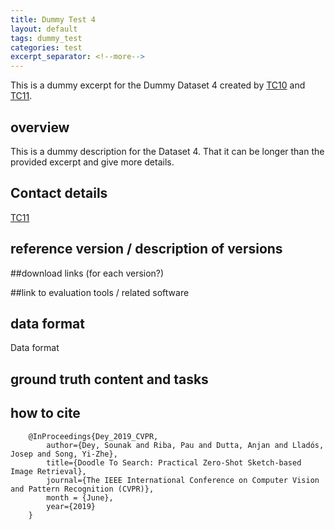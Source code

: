 ```yaml
---
title: Dummy Test 4
layout: default
tags: dummy_test
categories: test
excerpt_separator: <!--more-->
---
```


This is a dummy excerpt for the Dummy Dataset 4 created by [TC10][tc10web] and
[TC11][tc11web].

<!--more-->

## overview

This is a dummy description for the Dataset 4. That it can be longer than the
provided excerpt and give more details.

## Contact details
[TC11][tc11web]

## reference version / description of versions

##download links (for each version?)

##link to evaluation tools / related software

## data format
Data format

## ground truth content and tasks

## how to cite

```
    @InProceedings{Dey_2019_CVPR,
        author={Dey, Sounak and Riba, Pau and Dutta, Anjan and Lladós, Josep and Song, Yi-Zhe},
        title={Doodle To Search: Practical Zero-Shot Sketch-based Image Retrieval},
        journal={The IEEE International Conference on Computer Vision and Pattern Recognition (CVPR)},
        month = {June},
        year={2019}
    }
```

[tc11web]: http://www.iapr-tc11.org/mediawiki/index.php?title=IAPR-TC11:Reading_Systems
[tc10web]: https://iapr-tc10.univ-lr.fr/?page_id=85
